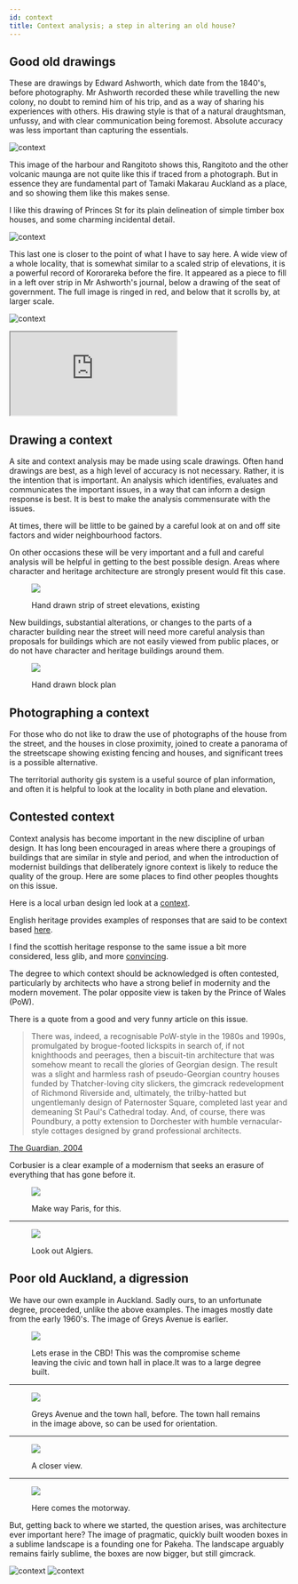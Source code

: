 ```yaml
---
id: context
title: Context analysis; a step in altering an old house?
---
```

## Good old drawings ##
These are drawings by Edward Ashworth, which date from the 1840's, before photography. Mr Ashworth recorded these while travelling the new colony, no doubt to remind him of his trip, and as a way of sharing his experiences with others. His drawing style is that of a natural draughtsman, unfussy, and with clear communication being foremost. Absolute accuracy was less important than capturing the essentials. 

![context](/img/01context.jpg)

This image of the harbour and Rangitoto shows this, Rangitoto and the other volcanic maunga are not quite like this if traced from a photograph. But in essence they are fundamental part of Tamaki Makarau  Auckland as a place, and so showing them like this makes sense.

I like this drawing of Princes St for its plain delineation of simple timber box houses, and some charming incidental detail.

![context](/img/04context.jpg)

This last one is closer to the point of what I have to say here. A wide view of a whole locality, that is somewhat similar to a scaled strip of elevations, it is a powerful record of Kororareka before the fire. It appeared as a piece to fill in a left over strip in Mr Ashworth's journal, below a drawing of the seat of government. The full
image is ringed in red, and below that it scrolls by, at larger scale.

![context](/img/02context.jpg)

<div class="resp-container">
    <iframe class="resp-iframe" src="https://akheritage.ts.r.appspot.com/svg/koro.html" ></iframe>
</div>

## Drawing a context ##
A site and context analysis may be made using scale drawings. Often hand drawings are best, as a high level of accuracy is not necessary. Rather, it is the intention that is important. An  analysis which identifies, evaluates and communicates the important issues, in a way that can inform a design response is best. It is best to make the analysis commensurate with the issues. 

At times, there will be little to be gained by a careful look at on and off site factors and wider neighbourhood factors.

On other occasions these will be very important and a full and careful analysis will be helpful in getting to the best possible design. Areas where character and heritage architecture are strongly present would fit this case.

<figure>
  <p><img src="https://akheritage.ts.r.appspot.com/img/08context.jpg">
  <figcaption>Hand drawn strip of street elevations, existing </figcaption>
</figure>


New buildings, substantial alterations, or changes to the parts of a character building near the street  will need more careful analysis than proposals for buildings which are not easily viewed from public places, or do not have character and heritage buildings around them.

<figure>
  <p><img src="https://akheritage.ts.r.appspot.com/img/10context.jpg">
  <figcaption>Hand drawn block plan </figcaption>
</figure>

## Photographing a context ##
For those who do not like to draw the use of photographs of the house from the street, and the houses in close proximity, joined to create a panorama of the streetscape showing existing fencing and houses, and significant trees is a possible alternative.

The territorial authority gis system is a useful source of plan information, and often it is helpful to look at the locality in both plane and elevation.

## Contested context ##
Context analysis has become important in the new discipline of urban design. It has long been encouraged in areas where there a groupings of buildings that are similar in style and period, and when the introduction of modernist buildings that deliberately ignore context is likely to reduce the quality of the group. Here are some places to find other peoples thoughts on this issue. 

Here is a local urban design led look at a [context](http://content.aucklanddesignmanual.co.nz/resources/tools/DS_Deteched/Documents/Ewington%20Rd%20DS_update%20for%20evidence%2019.10.15%20TS%20Edits.pdf).

English heritage provides examples of responses that are said to be context based [here](https://www.designcouncil.org.uk/sites/default/files/asset/document/building-in-context-new-development-in-historic-areas.pdf).

I find the scottish heritage response to the same issue a bit more considered, less glib, and more [convincing](https://www.ads.org.uk/wp-content/uploads/6104_new-design-in-historic-settings-1.pdf).

The degree to which context should be acknowledged is often contested, particularly by architects who have a strong belief in modernity and the modern movement. The polar opposite view is taken by the Prince of Wales (PoW).

There is a quote from a good and very funny article on this issue. 

>There was, indeed, a recognisable PoW-style in the 1980s and 1990s, promulgated by brogue-footed lickspits in search of, if not knighthoods and peerages, then a biscuit-tin architecture that was somehow meant to recall the glories of Georgian design. The result was a slight and harmless rash of pseudo-Georgian country houses funded by Thatcher-loving city slickers, the gimcrack redevelopment of Richmond Riverside and, ultimately, the trilby-hatted but ungentlemanly design of Paternoster Square, completed last year and demeaning St Paul's Cathedral today. And, of course, there was Poundbury, a potty extension to Dorchester with humble vernacular-style cottages designed by grand professional architects. 

[The Guardian, 2004](https://www.theguardian.com/artanddesign/2004/may/17/architecture.regeneration)

Corbusier is a clear example of a modernism that seeks an erasure of everything that has gone before it. 

<figure>
  <p><img src="https://akheritage.ts.r.appspot.com/img/05context.jpg" >
  <figcaption>Make way Paris, for this.  </figcaption>
</figure>

----

<figure>
  <p><img src="https://akheritage.ts.r.appspot.com/img/06context.jpg" >
  <figcaption>Look out Algiers.  </figcaption>
</figure>

## Poor old Auckland, a digression ##

We have our own example in Auckland. Sadly ours, to an unfortunate degree, proceeded, unlike the above examples. The images mostly date from the early 1960's. The image of Greys Avenue is earlier.

<figure>
  <p><img src="https://akheritage.ts.r.appspot.com/img/07context.jpg" >
  <figcaption>Lets erase in the CBD! This was the compromise scheme leaving the civic and town hall in place.It was to a large degree built. </figcaption>
</figure>

----

<figure>
  <p><img src="https://akheritage.ts.r.appspot.com/img/12context.jpg" >
  <figcaption>Greys Avenue and the town hall, before. The town hall remains in the image above, so can be used for orientation. </figcaption>
</figure>

----

<figure>
  <p><img src="https://akheritage.ts.r.appspot.com/img/14context.jpg" >
  <figcaption>A closer view. </figcaption>
</figure>

----

<figure>
  <p><img src="https://akheritage.ts.r.appspot.com/img/11context.jpg" >
  <figcaption>Here comes the motorway. </figcaption>
</figure>

But, getting back to where we started, the question arises, was architecture ever important here? The image of pragmatic, quickly built wooden boxes in a sublime landscape is a founding one for Pakeha. The landscape arguably remains fairly sublime, the boxes are now bigger, but still gimcrack.

![context](/img/01context.jpg)
![context](/img/13context.jpg)